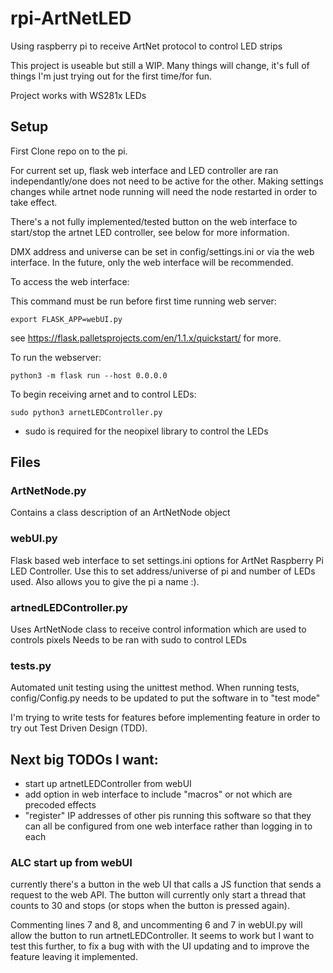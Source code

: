 # rpi-ArtNetLED
Using raspberry pi to receive ArtNet protocol to control LED strips

This project is useable but still a WIP. Many things will change, it's full of things I'm just trying out for the first time/for fun.

Project works with WS281x LEDs

## Setup
First Clone repo on to the pi.

For current set up, flask web interface and LED controller are ran independantly/one does not need to be active for the other. Making settings changes while artnet node running will need the node restarted in order to take effect.

There's a not fully implemented/tested button on the web interface to start/stop the artnet LED controller, see below for more information.

DMX address and universe can be set in config/settings.ini or via the web interface. In the future, only the web interface will be recommended.

To access the web interface:

This command must be run before first time running web server:
```
export FLASK_APP=webUI.py
```
see https://flask.palletsprojects.com/en/1.1.x/quickstart/ for more.

To run the webserver:
```
python3 -m flask run --host 0.0.0.0
```

To begin receiving arnet and to control LEDs:
```
sudo python3 arnetLEDController.py
```
 - sudo is required for the neopixel library to control the LEDs

## Files
### ArtNetNode.py
Contains a class description of an ArtNetNode object

### webUI.py
Flask based web interface to set settings.ini options for ArtNet Raspberry Pi LED Controller.
Use this to set address/universe of pi and number of LEDs used. Also allows you to give the pi a name :).

### artnedLEDController.py
Uses ArtNetNode class to receive control information which are used to controls pixels
Needs to be ran with sudo to control LEDs

### tests.py
Automated unit testing using the unittest method. When running tests, config/Config.py needs to be updated to put the software in to "test mode"

I'm trying to write tests for features before implementing feature in order to try out Test Driven Design (TDD).

## Next big TODOs I want:
 - start up artnetLEDController from webUI
 - add option in web interface to include "macros" or not which are precoded effects
 - "register" IP addresses of other pis running this software so that they can all be configured from one web interface rather than logging in to each

### ALC start up from webUI
currently there's a button in the web UI that calls a JS function that sends a request to the web API. The button will currently only start a thread that counts to 30 and stops (or stops when the button is pressed again).

Commenting lines 7 and 8, and uncommenting 6 and 7 in webUI.py will allow the button to run artnetLEDController.
It seems to work but I want to test this further, to fix a bug with with the UI updating and to improve the feature leaving it implemented.
